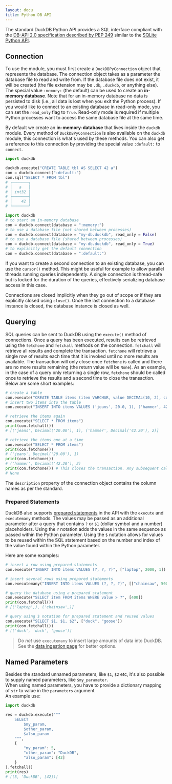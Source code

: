 ```yaml
---
layout: docu
title: Python DB API
---
```


The standard DuckDB Python API provides a SQL interface compliant with the [DB-API 2.0 specification described by PEP 249](https://www.python.org/dev/peps/pep-0249/) similar to the [SQLite Python API](https://docs.python.org/3.7/library/sqlite3.html).

## Connection

To use the module, you must first create a `DuckDBPyConnection` object that represents the database.
The connection object takes as a parameter the database file to read and write from. If the database file does not exist, it will be created (the file extension may be `.db`, `.duckdb`, or anything else). The special value `:memory:` (the default) can be used to create an **in-memory database**. Note that for an in-memory database no data is persisted to disk (i.e., all data is lost when you exit the Python process). If you would like to connect to an existing database in read-only mode, you can set the `read_only` flag to `True`. Read-only mode is required if multiple Python processes want to access the same database file at the same time.

By default we create an **in-memory-database** that lives inside the `duckdb` module.
Every method of `DuckDBPyConnection` is also available on the `duckdb` module, this connection is what's used by these methods. 
You can also get a reference to this connection by providing the special value `:default:` to `connect`.

```python
import duckdb

duckdb.execute("CREATE TABLE tbl AS SELECT 42 a")
con = duckdb.connect(":default:")
con.sql("SELECT * FROM tbl")
# ┌───────┐
# │   a   │
# │ int32 │
# ├───────┤
# │    42 │
# └───────┘
```

```python
import duckdb
# to start an in-memory database
con = duckdb.connect(database = ":memory:")
# to use a database file (not shared between processes)
con = duckdb.connect(database = "my-db.duckdb", read_only = False)
# to use a database file (shared between processes)
con = duckdb.connect(database = "my-db.duckdb", read_only = True)
# to explicitly get the default connection
con = duckdb.connect(database = ":default:")
```
If you want to create a second connection to an existing database, you can use the `cursor()` method. This might be useful for example to allow parallel threads running queries independently. A single connection is thread-safe but is locked for the duration of the queries, effectively serializing database access in this case.

Connections are closed implicitly when they go out of scope or if they are explicitly closed using `close()`.  Once the last connection to a database instance is closed, the database instance is closed as well.

## Querying

SQL queries can be sent to DuckDB using the `execute()` method of connections. Once a query has been executed, results can be retrieved using the `fetchone` and `fetchall` methods on the connection. `fetchall` will retrieve all results and complete the transaction. `fetchone` will retrieve a single row of results each time that it is invoked until no more results are available. The transaction will only close once `fetchone` is called and there are no more results remaining (the return value will be `None`). As an example, in the case of a query only returning a single row, `fetchone` should be called once to retrieve the results and a second time to close the transaction. Below are some short examples:

```python
# create a table
con.execute("CREATE TABLE items (item VARCHAR, value DECIMAL(10, 2), count INTEGER)")
# insert two items into the table
con.execute("INSERT INTO items VALUES ('jeans', 20.0, 1), ('hammer', 42.2, 2)")

# retrieve the items again
con.execute("SELECT * FROM items")
print(con.fetchall())
# [('jeans', Decimal('20.00'), 1), ('hammer', Decimal('42.20'), 2)]

# retrieve the items one at a time
con.execute("SELECT * FROM items")
print(con.fetchone())
# ('jeans', Decimal('20.00'), 1)
print(con.fetchone())
# ('hammer', Decimal('42.20'), 2)
print(con.fetchone()) # This closes the transaction. Any subsequent calls to .fetchone will return None
# None
```

The `description` property of the connection object contains the column names as per the standard.

### Prepared Statements

DuckDB also supports [prepared statements](../../sql/query_syntax/prepared_statements) in the API with the `execute` and `executemany` methods. The values may be passed as an additional parameter after a query that contains `?` or `$1` (dollar symbol and a number) placeholders. Using the `?` notation adds the values in the same sequence as passed within the Python parameter. Using the `$` notation allows for values to be reused within the SQL statement based on the number and index of the value found within the Python parameter.

Here are some examples:

```python
# insert a row using prepared statements
con.execute("INSERT INTO items VALUES (?, ?, ?)", ["laptop", 2000, 1])

# insert several rows using prepared statements
con.executemany("INSERT INTO items VALUES (?, ?, ?)", [["chainsaw", 500, 10], ["iphone", 300, 2]] )

# query the database using a prepared statement
con.execute("SELECT item FROM items WHERE value > ?", [400])
print(con.fetchall())
# [('laptop',), ('chainsaw',)]

# query using $ notation for prepared statement and reused values
con.execute("SELECT $1, $1, $2", ["duck", "goose"])
print(con.fetchall())
# [('duck', 'duck', 'goose')]
```

> Do *not* use `executemany` to insert large amounts of data into DuckDB. See the [data ingestion page](data_ingestion) for better options.

## Named Parameters

Besides the standard unnamed parameters, like `$1`, `$2` etc, it's also possible to supply named parameters, like `$my_parameter`.  
When using named parameters, you have to provide a dictionary mapping of `str` to value in the `parameters` argument  
An example use:
```python
import duckdb

res = duckdb.execute("""
    SELECT
        $my_param,
        $other_param,
        $also_param
    """,
    {
        "my_param": 5,
        "other_param": "DuckDB",
        "also_param": [42]
    }
).fetchall()
print(res)
# [(5, 'DuckDB', [42])]
```
